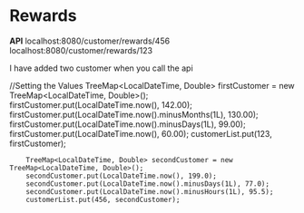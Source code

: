 # Rewards

**API**
localhost:8080/customer/rewards/456
localhost:8080/customer/rewards/123

I have added two customer when you call the api 

 //Setting the Values
        TreeMap<LocalDateTime, Double> firstCustomer = new TreeMap<LocalDateTime, Double>();
        firstCustomer.put(LocalDateTime.now(), 142.00);
        firstCustomer.put(LocalDateTime.now().minusMonths(1L), 130.00);
        firstCustomer.put(LocalDateTime.now().minusDays(1L), 99.00);
        firstCustomer.put(LocalDateTime.now(), 60.00);
        customerList.put(123, firstCustomer);

        TreeMap<LocalDateTime, Double> secondCustomer = new TreeMap<LocalDateTime, Double>();
        secondCustomer.put(LocalDateTime.now(), 199.0);
        secondCustomer.put(LocalDateTime.now().minusDays(1L), 77.0);
        secondCustomer.put(LocalDateTime.now().minusHours(1L), 95.5);
        customerList.put(456, secondCustomer);
